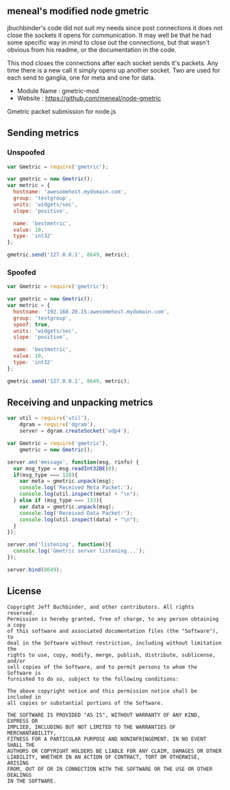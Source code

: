## meneal's modified node gmetric

jbuchbinder's code did not suit my needs since post connections it does not close the sockets it opens for communication.  It may well be that he had some specific way in mind to close out the connections, but that wasn't obvious from his readme, or the documentation in the code.  

This mod closes the connections after each socket sends it's packets.  Any time there is a new call it simply opens up another socket.  Two are used for each send to ganglia, one for meta and one for data.

* Module Name : gmetric-mod
* Website : https://github.com/meneal/node-gmetric

Gmetric packet submission for node.js

## Sending metrics

### Unspoofed

```javascript
var Gmetric = require('gmetric');

var gmetric = new Gmetric();
var metric = {
  hostname: 'awesomehost.mydomain.com',
  group: 'testgroup',
  units: 'widgets/sec',
  slope: 'positive',

  name: 'bestmetric',
  value: 10,
  type: 'int32'
};

gmetric.send('127.0.0.1', 8649, metric);
```

### Spoofed

```javascript
var Gmetric = require('gmetric');

var gmetric = new Gmetric();
var metric = {
  hostname: '192.168.20.15:awesomehost.mydomain.com',
  group: 'testgroup',
  spoof: true,
  units: 'widgets/sec',
  slope: 'positive',

  name: 'bestmetric',
  value: 10,
  type: 'int32'
};

gmetric.send('127.0.0.1', 8649, metric);
```

## Receiving and unpacking metrics

```javascript
var util = require('util'),
    dgram = require('dgram'),
    server = dgram.createSocket('udp4');

var Gmetric = require('gmetric'),
    gmetric = new Gmetric();

server.on('message', function(msg, rinfo) {
  var msg_type = msg.readInt32BE(0);
  if(msg_type === 128){
    var meta = gmetric.unpack(msg);
    console.log('Received Meta Packet:');
    console.log(util.inspect(meta) + "\n");
  } else if (msg_type === 133){
    var data = gmetric.unpack(msg);
    console.log('Received Data Packet:');
    console.log(util.inspect(data) + "\n");
  }
});

server.on('listening', function(){
  console.log('Gmetric server listening...');
});

server.bind(8649);
```

## License

```
Copyright Jeff Buchbinder, and other contributors. All rights reserved.
Permission is hereby granted, free of charge, to any person obtaining a copy
of this software and associated documentation files (the "Software"), to
deal in the Software without restriction, including without limitation the
rights to use, copy, modify, merge, publish, distribute, sublicense, and/or
sell copies of the Software, and to permit persons to whom the Software is
furnished to do so, subject to the following conditions:

The above copyright notice and this permission notice shall be included in
all copies or substantial portions of the Software.

THE SOFTWARE IS PROVIDED "AS IS", WITHOUT WARRANTY OF ANY KIND, EXPRESS OR
IMPLIED, INCLUDING BUT NOT LIMITED TO THE WARRANTIES OF MERCHANTABILITY,
FITNESS FOR A PARTICULAR PURPOSE AND NONINFRINGEMENT. IN NO EVENT SHALL THE
AUTHORS OR COPYRIGHT HOLDERS BE LIABLE FOR ANY CLAIM, DAMAGES OR OTHER
LIABILITY, WHETHER IN AN ACTION OF CONTRACT, TORT OR OTHERWISE, ARISING
FROM, OUT OF OR IN CONNECTION WITH THE SOFTWARE OR THE USE OR OTHER DEALINGS
IN THE SOFTWARE.
```

